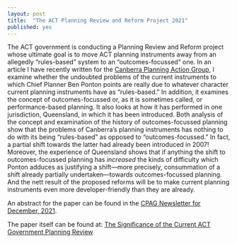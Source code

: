 ```yaml
---
layout: post
title:  "The ACT Planning Review and Reform Project 2021"
published: yes
---
```


The ACT government is conducting a Planning Review and Reform project whose ultimate goal is to move ACT planning instruments away from an allegedly “rules-based” system to an “outcomes-focussed” one. In an article I have recently written for the [Canberra Planning Action Group](https://www.canberraplanningactiongroup.com/), I examine whether the undoubted problems of the current instruments to which Chief Planner Ben Ponton points are really due to whatever character current planning instruments have as “rules-based.” In addition, it examines the concept of outcomes-focussed or, as it is sometimes called, or performance-based planning. It also looks at how it has performed in one jurisdiction, Queensland, in which it has been introduced. Both analysis of the concept and examination of the history of outcomes-focussed planning show that the problems of Canberra’s planning instruments has nothing to do with its being “rules-based” as opposed to “outcomes-focussed.” In fact, a partial shift towards the latter had already been introduced in 2007! Moreover, the experience of Queensland shows that if anything the shift to outcomes-focussed planning has *increased* the kinds of difficulty which Ponton adduces as justifying a shift—more precisely, consummation of a shift already partially undertaken—towards outcomes-focussed planning. And the nett result of the proposed reforms will be to make current planning instruments even more developer-friendly than they are already.

An abstract for the paper can be found in the [CPAG Newsletter for December, 2021]( https://shoutout.wix.com/so/97NrQPpKd?languageTag=en&cid=7629bf73-2ec7-47f1-bb89-16168c7b5b03#/main).

The paper itself can be found at: [The Significance of the Current ACT Government Planning Review](https://www.canberraplanningactiongroup.com/post/the-significance-of-the-current-act-government-planning-review)
